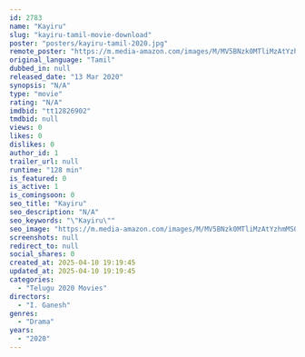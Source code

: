 ```yaml
---
id: 2783
name: "Kayiru"
slug: "kayiru-tamil-movie-download"
poster: "posters/kayiru-tamil-2020.jpg"
remote_poster: "https://m.media-amazon.com/images/M/MV5BNzk0MTliMzAtYzhmMS00OTViLTlmMjQtNmVhMWExMWZkYTQ0XkEyXkFqcGdeQXVyOTk3MjA4MTI@._V1_SX300.jpg"
original_language: "Tamil"
dubbed_in: null
released_date: "13 Mar 2020"
synopsis: "N/A"
type: "movie"
rating: "N/A"
imdbid: "tt12826902"
tmdbid: null
views: 0
likes: 0
dislikes: 0
author_id: 1
trailer_url: null
runtime: "128 min"
is_featured: 0
is_active: 1
is_comingsoon: 0
seo_title: "Kayiru"
seo_description: "N/A"
seo_keywords: "\"Kayiru\""
seo_image: "https://m.media-amazon.com/images/M/MV5BNzk0MTliMzAtYzhmMS00OTViLTlmMjQtNmVhMWExMWZkYTQ0XkEyXkFqcGdeQXVyOTk3MjA4MTI@._V1_SX300.jpg"
screenshots: null
redirect_to: null
social_shares: 0
created_at: 2025-04-10 19:19:45
updated_at: 2025-04-10 19:19:45
categories:
  - "Telugu 2020 Movies"
directors:
  - "I. Ganesh"
genres:
  - "Drama"
years:
  - "2020"
---
```

